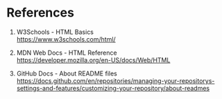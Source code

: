 # References

1. W3Schools - HTML Basics  
   https://www.w3schools.com/html/

2. MDN Web Docs - HTML Reference  
   https://developer.mozilla.org/en-US/docs/Web/HTML

3. GitHub Docs - About README files  
   https://docs.github.com/en/repositories/managing-your-repositorys-settings-and-features/customizing-your-repository/about-readmes